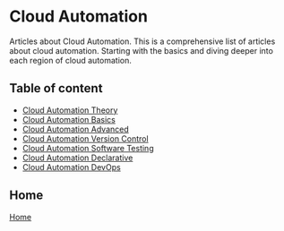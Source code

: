 # Cloud Automation

Articles about Cloud Automation.
This is a comprehensive list of articles about cloud automation.
Starting with the basics and diving deeper into each region of cloud automation.


## Table of content

- [Cloud Automation Theory](01_Cloud_Automation_Theory.md)
- [Cloud Automation Basics](02_Cloud_Automation_Basics.md)
- [Cloud Automation Advanced](03_Cloud_Automation_Advanced.md)
- [Cloud Automation Version Control](04_Cloud_Automation_Version_Control.md)
- [Cloud Automation Software Testing](05_Cloud_Automation_Software_Testing.md)
- [Cloud Automation Declarative](06_Cloud_Automation_Declarative.md)
- [Cloud Automation DevOps](07_Cloud_Automation_DevOps.md)

## Home

[Home](../README.md)
